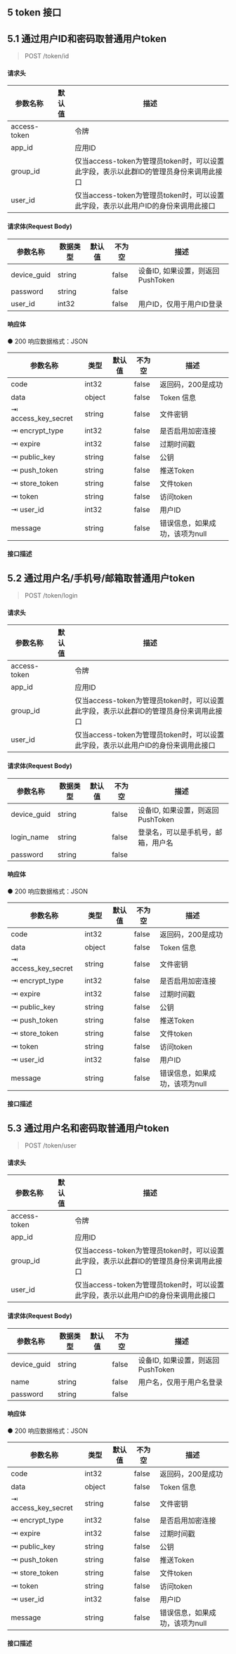 
## 5    token 接口

## 5.1  通过用户ID和密码取普通用户token

> POST  /token/id

#### 请求头
|  参数名称 |  默认值 |  描述 | 
|  ------ |  ------ |  ------ | 
| access-token| | 令牌| 
| app_id| | 应用ID| 
| group_id| | 仅当access-token为管理员token时，可以设置此字段，表示以此群ID的管理员身份来调用此接口| 
| user_id| | 仅当access-token为管理员token时，可以设置此字段，表示以此用户ID的身份来调用此接口| 

#### 请求体(Request Body)
|  参数名称 |  数据类型 |  默认值 |  不为空 |  描述 | 
|  ------ |  ------ |  ------ |  ------ |  ------ | 
|  device_guid| string| | false| 设备ID, 如果设置，则返回PushToken| 
|  password| string| | false| | 
|  user_id| int32| | false| 用户ID，仅用于用户ID登录| 

#### 响应体
● 200 响应数据格式：JSON

|  参数名称 |  类型 |  默认值 |  不为空 |  描述 | 
|  ------ |  ------ |  ------ |  ------ |  ------ | 
|  code| int32| | false| 返回码，200是成功| 
|  data| object| | false| Token 信息| 
| ⇥ access_key_secret| string| | false| 文件密钥| 
| ⇥ encrypt_type| int32| | false| 是否启用加密连接| 
| ⇥ expire| int32| | false| 过期时间戳| 
| ⇥ public_key| string| | false| 公钥| 
| ⇥ push_token| string| | false| 推送Token| 
| ⇥ store_token| string| | false| 文件token| 
| ⇥ token| string| | false| 访问token| 
| ⇥ user_id| int32| | false| 用户ID| 
|  message| string| | false| 错误信息，如果成功，该项为null| 


#### 接口描述
> 




## 5.2  通过用户名/手机号/邮箱取普通用户token

> POST  /token/login

#### 请求头
|  参数名称 |  默认值 |  描述 | 
|  ------ |  ------ |  ------ | 
| access-token| | 令牌| 
| app_id| | 应用ID| 
| group_id| | 仅当access-token为管理员token时，可以设置此字段，表示以此群ID的管理员身份来调用此接口| 
| user_id| | 仅当access-token为管理员token时，可以设置此字段，表示以此用户ID的身份来调用此接口| 

#### 请求体(Request Body)
|  参数名称 |  数据类型 |  默认值 |  不为空 |  描述 | 
|  ------ |  ------ |  ------ |  ------ |  ------ | 
|  device_guid| string| | false| 设备ID, 如果设置，则返回PushToken| 
|  login_name| string| | false| 登录名，可以是手机号，邮箱，用户名| 
|  password| string| | false| | 

#### 响应体
● 200 响应数据格式：JSON

|  参数名称 |  类型 |  默认值 |  不为空 |  描述 | 
|  ------ |  ------ |  ------ |  ------ |  ------ | 
|  code| int32| | false| 返回码，200是成功| 
|  data| object| | false| Token 信息| 
| ⇥ access_key_secret| string| | false| 文件密钥| 
| ⇥ encrypt_type| int32| | false| 是否启用加密连接| 
| ⇥ expire| int32| | false| 过期时间戳| 
| ⇥ public_key| string| | false| 公钥| 
| ⇥ push_token| string| | false| 推送Token| 
| ⇥ store_token| string| | false| 文件token| 
| ⇥ token| string| | false| 访问token| 
| ⇥ user_id| int32| | false| 用户ID| 
|  message| string| | false| 错误信息，如果成功，该项为null| 


#### 接口描述
> 




## 5.3  通过用户名和密码取普通用户token

> POST  /token/user

#### 请求头
|  参数名称 |  默认值 |  描述 | 
|  ------ |  ------ |  ------ | 
| access-token| | 令牌| 
| app_id| | 应用ID| 
| group_id| | 仅当access-token为管理员token时，可以设置此字段，表示以此群ID的管理员身份来调用此接口| 
| user_id| | 仅当access-token为管理员token时，可以设置此字段，表示以此用户ID的身份来调用此接口| 

#### 请求体(Request Body)
|  参数名称 |  数据类型 |  默认值 |  不为空 |  描述 | 
|  ------ |  ------ |  ------ |  ------ |  ------ | 
|  device_guid| string| | false| 设备ID, 如果设置，则返回PushToken| 
|  name| string| | false| 用户名，仅用于用户名登录| 
|  password| string| | false| | 

#### 响应体
● 200 响应数据格式：JSON

|  参数名称 |  类型 |  默认值 |  不为空 |  描述 | 
|  ------ |  ------ |  ------ |  ------ |  ------ | 
|  code| int32| | false| 返回码，200是成功| 
|  data| object| | false| Token 信息| 
| ⇥ access_key_secret| string| | false| 文件密钥| 
| ⇥ encrypt_type| int32| | false| 是否启用加密连接| 
| ⇥ expire| int32| | false| 过期时间戳| 
| ⇥ public_key| string| | false| 公钥| 
| ⇥ push_token| string| | false| 推送Token| 
| ⇥ store_token| string| | false| 文件token| 
| ⇥ token| string| | false| 访问token| 
| ⇥ user_id| int32| | false| 用户ID| 
|  message| string| | false| 错误信息，如果成功，该项为null| 


#### 接口描述
> 


